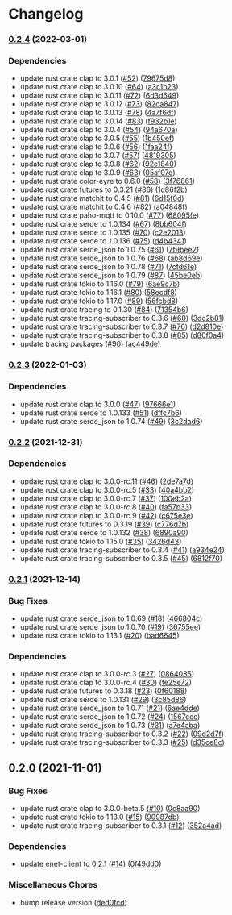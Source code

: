 # Changelog

### [0.2.4](https://github.com/YoloDev/enet-mqtt/compare/enet-mqtt-v0.2.3...enet-mqtt-v0.2.4) (2022-03-01)


### Dependencies

* update rust crate clap to 3.0.1 ([#52](https://github.com/YoloDev/enet-mqtt/issues/52)) ([79675d8](https://github.com/YoloDev/enet-mqtt/commit/79675d8a43216c37362c02e5637077a27baaee5e))
* update rust crate clap to 3.0.10 ([#64](https://github.com/YoloDev/enet-mqtt/issues/64)) ([a3c1b23](https://github.com/YoloDev/enet-mqtt/commit/a3c1b23983c66ef0db4d6735f2800b5ca94d1999))
* update rust crate clap to 3.0.11 ([#72](https://github.com/YoloDev/enet-mqtt/issues/72)) ([6d3d649](https://github.com/YoloDev/enet-mqtt/commit/6d3d64999b9c2a80d6f6bfc77d3a4d5d08f93c15))
* update rust crate clap to 3.0.12 ([#73](https://github.com/YoloDev/enet-mqtt/issues/73)) ([82ca847](https://github.com/YoloDev/enet-mqtt/commit/82ca8474ec109274e880dec99d0a4bbdc42f1616))
* update rust crate clap to 3.0.13 ([#78](https://github.com/YoloDev/enet-mqtt/issues/78)) ([4a7f6df](https://github.com/YoloDev/enet-mqtt/commit/4a7f6dffc34703b591aa8ec7e128c62d4a70e5a4))
* update rust crate clap to 3.0.14 ([#83](https://github.com/YoloDev/enet-mqtt/issues/83)) ([f932b1e](https://github.com/YoloDev/enet-mqtt/commit/f932b1e638c0cead04d80e04260684f1a8d3a942))
* update rust crate clap to 3.0.4 ([#54](https://github.com/YoloDev/enet-mqtt/issues/54)) ([94a670a](https://github.com/YoloDev/enet-mqtt/commit/94a670a2dd6dd32e5face34f46fa74c83e12fe98))
* update rust crate clap to 3.0.5 ([#55](https://github.com/YoloDev/enet-mqtt/issues/55)) ([1b450ef](https://github.com/YoloDev/enet-mqtt/commit/1b450ef1ab0657cfcf672f3894365f279b27e454))
* update rust crate clap to 3.0.6 ([#56](https://github.com/YoloDev/enet-mqtt/issues/56)) ([1faa24f](https://github.com/YoloDev/enet-mqtt/commit/1faa24fcac49740bf8db664819d7294717627ae2))
* update rust crate clap to 3.0.7 ([#57](https://github.com/YoloDev/enet-mqtt/issues/57)) ([4819305](https://github.com/YoloDev/enet-mqtt/commit/4819305ccc1901eaabfc8d01ff4a262bb4578e32))
* update rust crate clap to 3.0.8 ([#62](https://github.com/YoloDev/enet-mqtt/issues/62)) ([92c1840](https://github.com/YoloDev/enet-mqtt/commit/92c184067d57d72007cbc13cfaad7a43f5946239))
* update rust crate clap to 3.0.9 ([#63](https://github.com/YoloDev/enet-mqtt/issues/63)) ([05af07d](https://github.com/YoloDev/enet-mqtt/commit/05af07d80d7293a9948e890dde29dccee109a887))
* update rust crate color-eyre to 0.6.0 ([#58](https://github.com/YoloDev/enet-mqtt/issues/58)) ([3f76861](https://github.com/YoloDev/enet-mqtt/commit/3f76861ad4815f418651ada5a5b820148a16dfc6))
* update rust crate futures to 0.3.21 ([#86](https://github.com/YoloDev/enet-mqtt/issues/86)) ([1d86f2b](https://github.com/YoloDev/enet-mqtt/commit/1d86f2b64d15bbc380dad22716e6b94016a78b05))
* update rust crate matchit to 0.4.5 ([#81](https://github.com/YoloDev/enet-mqtt/issues/81)) ([6d15f0d](https://github.com/YoloDev/enet-mqtt/commit/6d15f0d3cc8cfbeb3a373d3f61b15b06be7ecc9f))
* update rust crate matchit to 0.4.6 ([#82](https://github.com/YoloDev/enet-mqtt/issues/82)) ([a04848f](https://github.com/YoloDev/enet-mqtt/commit/a04848f94b0b761c656eec1941d440382f090965))
* update rust crate paho-mqtt to 0.10.0 ([#77](https://github.com/YoloDev/enet-mqtt/issues/77)) ([68095fe](https://github.com/YoloDev/enet-mqtt/commit/68095fe5a46573fc183e52387b86383e7faef670))
* update rust crate serde to 1.0.134 ([#67](https://github.com/YoloDev/enet-mqtt/issues/67)) ([8bb604f](https://github.com/YoloDev/enet-mqtt/commit/8bb604f0ea2b191520cfda90f5620bd44a14e13a))
* update rust crate serde to 1.0.135 ([#70](https://github.com/YoloDev/enet-mqtt/issues/70)) ([c2e2013](https://github.com/YoloDev/enet-mqtt/commit/c2e20139717b5b74a853b2f4c1743f698543b16f))
* update rust crate serde to 1.0.136 ([#75](https://github.com/YoloDev/enet-mqtt/issues/75)) ([d4b4341](https://github.com/YoloDev/enet-mqtt/commit/d4b4341784ea328b1ee5b358f40e419c38a6edf4))
* update rust crate serde_json to 1.0.75 ([#61](https://github.com/YoloDev/enet-mqtt/issues/61)) ([7f9bee2](https://github.com/YoloDev/enet-mqtt/commit/7f9bee2c12d35f2eab4719631ae61a1b68c9692a))
* update rust crate serde_json to 1.0.76 ([#68](https://github.com/YoloDev/enet-mqtt/issues/68)) ([ab8d69e](https://github.com/YoloDev/enet-mqtt/commit/ab8d69e57229fca86a670e306b4986de448792aa))
* update rust crate serde_json to 1.0.78 ([#71](https://github.com/YoloDev/enet-mqtt/issues/71)) ([7cfd61e](https://github.com/YoloDev/enet-mqtt/commit/7cfd61eeb8ef88fead444804b8e29ce1cda06502))
* update rust crate serde_json to 1.0.79 ([#87](https://github.com/YoloDev/enet-mqtt/issues/87)) ([45be0eb](https://github.com/YoloDev/enet-mqtt/commit/45be0eb89097259ede80cbef4dec04b1abd74cc1))
* update rust crate tokio to 1.16.0 ([#79](https://github.com/YoloDev/enet-mqtt/issues/79)) ([6ae9c7b](https://github.com/YoloDev/enet-mqtt/commit/6ae9c7b110cb72f89a2754a45f3a8e0535fca4f3))
* update rust crate tokio to 1.16.1 ([#80](https://github.com/YoloDev/enet-mqtt/issues/80)) ([58ecdf8](https://github.com/YoloDev/enet-mqtt/commit/58ecdf876b7af82a74e2dc43bdec6cc4350d05d3))
* update rust crate tokio to 1.17.0 ([#89](https://github.com/YoloDev/enet-mqtt/issues/89)) ([56fcbd8](https://github.com/YoloDev/enet-mqtt/commit/56fcbd8b207decacc7f9c49db06c22fe4155001b))
* update rust crate tracing to 0.1.30 ([#84](https://github.com/YoloDev/enet-mqtt/issues/84)) ([71354b6](https://github.com/YoloDev/enet-mqtt/commit/71354b6fea74d8ed5f4aebd7553005d9dffa1684))
* update rust crate tracing-subscriber to 0.3.6 ([#60](https://github.com/YoloDev/enet-mqtt/issues/60)) ([3dc2b81](https://github.com/YoloDev/enet-mqtt/commit/3dc2b81b6f457b1709ad76df98c21c39579dcde7))
* update rust crate tracing-subscriber to 0.3.7 ([#76](https://github.com/YoloDev/enet-mqtt/issues/76)) ([d2d810e](https://github.com/YoloDev/enet-mqtt/commit/d2d810eada81d75801265a981b68cd1d6596f9ce))
* update rust crate tracing-subscriber to 0.3.8 ([#85](https://github.com/YoloDev/enet-mqtt/issues/85)) ([d80f0a4](https://github.com/YoloDev/enet-mqtt/commit/d80f0a427513bdf2a8952cfa9b679e9d2c833469))
* update tracing packages ([#90](https://github.com/YoloDev/enet-mqtt/issues/90)) ([ac449de](https://github.com/YoloDev/enet-mqtt/commit/ac449de652ac9b18125ecd850f36d516443f160b))

### [0.2.3](https://github.com/YoloDev/enet-mqtt/compare/enet-mqtt-v0.2.2...enet-mqtt-v0.2.3) (2022-01-03)


### Dependencies

* update rust crate clap to 3.0.0 ([#47](https://github.com/YoloDev/enet-mqtt/issues/47)) ([97666e1](https://github.com/YoloDev/enet-mqtt/commit/97666e1f7ee4a39a7c96ee778f1c7f2ee00e5da3))
* update rust crate serde to 1.0.133 ([#51](https://github.com/YoloDev/enet-mqtt/issues/51)) ([dffc7b6](https://github.com/YoloDev/enet-mqtt/commit/dffc7b60d4da92c83335dfaa414a6d97fa4f7e21))
* update rust crate serde_json to 1.0.74 ([#49](https://github.com/YoloDev/enet-mqtt/issues/49)) ([3c2dad6](https://github.com/YoloDev/enet-mqtt/commit/3c2dad6bdaa08250c63443d66a8a10647cbf6c7f))

### [0.2.2](https://github.com/YoloDev/enet-mqtt/compare/enet-mqtt-v0.2.1...enet-mqtt-v0.2.2) (2021-12-31)


### Dependencies

* update rust crate clap to 3.0.0-rc.11 ([#46](https://github.com/YoloDev/enet-mqtt/issues/46)) ([2de7a7d](https://github.com/YoloDev/enet-mqtt/commit/2de7a7d23b21fca4b60b3eaaa8d5b76cb57c8780))
* update rust crate clap to 3.0.0-rc.5 ([#33](https://github.com/YoloDev/enet-mqtt/issues/33)) ([40a4bb2](https://github.com/YoloDev/enet-mqtt/commit/40a4bb24e6c18ac435c273af22dcdfdc17b946bd))
* update rust crate clap to 3.0.0-rc.7 ([#37](https://github.com/YoloDev/enet-mqtt/issues/37)) ([100eb2a](https://github.com/YoloDev/enet-mqtt/commit/100eb2ac299462cc67a1da0b23add7e42835e9f0))
* update rust crate clap to 3.0.0-rc.8 ([#40](https://github.com/YoloDev/enet-mqtt/issues/40)) ([fa57b33](https://github.com/YoloDev/enet-mqtt/commit/fa57b333f754edde8280ffcb9cc4d53a90b2535f))
* update rust crate clap to 3.0.0-rc.9 ([#42](https://github.com/YoloDev/enet-mqtt/issues/42)) ([c675e3e](https://github.com/YoloDev/enet-mqtt/commit/c675e3ed1235b459e0ab666b98d64cdcf54afdc8))
* update rust crate futures to 0.3.19 ([#39](https://github.com/YoloDev/enet-mqtt/issues/39)) ([c776d7b](https://github.com/YoloDev/enet-mqtt/commit/c776d7b176eb9462d22b831d916b7697e286702a))
* update rust crate serde to 1.0.132 ([#38](https://github.com/YoloDev/enet-mqtt/issues/38)) ([6890a90](https://github.com/YoloDev/enet-mqtt/commit/6890a90d5dc571ccdb36482233b4e1ff8dd1460c))
* update rust crate tokio to 1.15.0 ([#35](https://github.com/YoloDev/enet-mqtt/issues/35)) ([3426d43](https://github.com/YoloDev/enet-mqtt/commit/3426d431b55748a70d4e75300ea808aec3f73991))
* update rust crate tracing-subscriber to 0.3.4 ([#41](https://github.com/YoloDev/enet-mqtt/issues/41)) ([a934e24](https://github.com/YoloDev/enet-mqtt/commit/a934e24bcf1a6c10779b1f639f1a6b32867d986d))
* update rust crate tracing-subscriber to 0.3.5 ([#45](https://github.com/YoloDev/enet-mqtt/issues/45)) ([6812f70](https://github.com/YoloDev/enet-mqtt/commit/6812f70b0f2388468050317b470664a94aa87c52))

### [0.2.1](https://www.github.com/YoloDev/enet-mqtt/compare/enet-mqtt-v0.2.0...enet-mqtt-v0.2.1) (2021-12-14)


### Bug Fixes

* update rust crate serde_json to 1.0.69 ([#18](https://www.github.com/YoloDev/enet-mqtt/issues/18)) ([466804c](https://www.github.com/YoloDev/enet-mqtt/commit/466804c7cf0f595bbdb7ef9b177d6f014b93d4f3))
* update rust crate serde_json to 1.0.70 ([#19](https://www.github.com/YoloDev/enet-mqtt/issues/19)) ([36755ee](https://www.github.com/YoloDev/enet-mqtt/commit/36755eebef8ccde72f22c670df2ed44ceaea35ac))
* update rust crate tokio to 1.13.1 ([#20](https://www.github.com/YoloDev/enet-mqtt/issues/20)) ([bad6645](https://www.github.com/YoloDev/enet-mqtt/commit/bad6645d547992a78d6ed3001c0e95d2563c94b4))


### Dependencies

* update rust crate clap to 3.0.0-rc.3 ([#27](https://www.github.com/YoloDev/enet-mqtt/issues/27)) ([0864085](https://www.github.com/YoloDev/enet-mqtt/commit/0864085653d92aadc8aaf51fc06a193e80f8ccfa))
* update rust crate clap to 3.0.0-rc.4 ([#30](https://www.github.com/YoloDev/enet-mqtt/issues/30)) ([fe25e72](https://www.github.com/YoloDev/enet-mqtt/commit/fe25e72a274555d6396f937403dedc5cec601cd8))
* update rust crate futures to 0.3.18 ([#23](https://www.github.com/YoloDev/enet-mqtt/issues/23)) ([0f60188](https://www.github.com/YoloDev/enet-mqtt/commit/0f601886f67d413fcb83309e8abb38551e8bc44b))
* update rust crate serde to 1.0.131 ([#29](https://www.github.com/YoloDev/enet-mqtt/issues/29)) ([3c85d86](https://www.github.com/YoloDev/enet-mqtt/commit/3c85d86aa20b2ce491a7ddc9e59f16babe78cd1b))
* update rust crate serde_json to 1.0.71 ([#21](https://www.github.com/YoloDev/enet-mqtt/issues/21)) ([6ae4dde](https://www.github.com/YoloDev/enet-mqtt/commit/6ae4ddea3223866be6a38d6d04a99b42e1655bff))
* update rust crate serde_json to 1.0.72 ([#24](https://www.github.com/YoloDev/enet-mqtt/issues/24)) ([1567ccc](https://www.github.com/YoloDev/enet-mqtt/commit/1567cccfc33dc448cdca1de2f2dbb931e5c1256d))
* update rust crate serde_json to 1.0.73 ([#31](https://www.github.com/YoloDev/enet-mqtt/issues/31)) ([a7e4aba](https://www.github.com/YoloDev/enet-mqtt/commit/a7e4aba806ec8bbde74b251a34e3c2586802d304))
* update rust crate tracing-subscriber to 0.3.2 ([#22](https://www.github.com/YoloDev/enet-mqtt/issues/22)) ([09d2d7f](https://www.github.com/YoloDev/enet-mqtt/commit/09d2d7f85f1062d97a90b395497999960b8e2c5f))
* update rust crate tracing-subscriber to 0.3.3 ([#25](https://www.github.com/YoloDev/enet-mqtt/issues/25)) ([d35ce8c](https://www.github.com/YoloDev/enet-mqtt/commit/d35ce8c5765ffca0a34c7ecf2f79d483ffd842ba))

## 0.2.0 (2021-11-01)


### Bug Fixes

* update rust crate clap to 3.0.0-beta.5 ([#10](https://www.github.com/YoloDev/enet-mqtt/issues/10)) ([0c8aa90](https://www.github.com/YoloDev/enet-mqtt/commit/0c8aa90b403ad9df24e85fc691b3834c95fc6434))
* update rust crate tokio to 1.13.0 ([#15](https://www.github.com/YoloDev/enet-mqtt/issues/15)) ([90987db](https://www.github.com/YoloDev/enet-mqtt/commit/90987db84919036fbd00022b66a03b0d6fe8bafc))
* update rust crate tracing-subscriber to 0.3.1 ([#12](https://www.github.com/YoloDev/enet-mqtt/issues/12)) ([352a4ad](https://www.github.com/YoloDev/enet-mqtt/commit/352a4ad0e100d185ae7b2e9a6637533f9184253c))


### Dependencies

* update enet-client to 0.2.1 ([#14](https://www.github.com/YoloDev/enet-mqtt/issues/14)) ([0f49dd0](https://www.github.com/YoloDev/enet-mqtt/commit/0f49dd0f3aed356ca70f967be4ab8c7361013bde))


### Miscellaneous Chores

* bump release version ([ded0fcd](https://www.github.com/YoloDev/enet-mqtt/commit/ded0fcdf8af39a7d8827e6b516abe4e3db705154))
